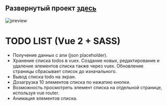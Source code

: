 
## Развернутый проект [здесь](https://mrmadu.github.io/vue2-todolist/)

![preview](https://user-images.githubusercontent.com/22976310/192249955-0f42db51-6f8c-46d6-8802-68d804ca54ca.gif)

# TODO LIST (Vue 2 + SASS)

- Получение данных с апи (json placeholder).
- Хранение списка todos в vuex. Создание новых, редактирование и удаление элементов списка также через vuex. Обновление страницы сбрасывает список до изначального.
- Вывод списка todo на экран.
- Дозагрузка 10 элементов списка по нажатию кнопки.
- Возможность просмотреть элемент списка на отдельной странице, используя vue router.
- Анимация элементов списка.
